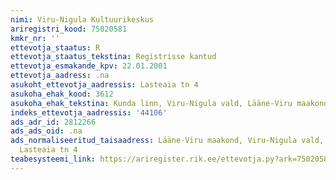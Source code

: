 ```yaml
---
nimi: Viru-Nigula Kultuurikeskus
ariregistri_kood: 75020581
kmkr_nr: ''
ettevotja_staatus: R
ettevotja_staatus_tekstina: Registrisse kantud
ettevotja_esmakande_kpv: 22.01.2001
ettevotja_aadress: .na
asukoht_ettevotja_aadressis: Lasteaia tn 4
asukoha_ehak_kood: 3612
asukoha_ehak_tekstina: Kunda linn, Viru-Nigula vald, Lääne-Viru maakond
indeks_ettevotja_aadressis: '44106'
ads_adr_id: 2812266
ads_ads_oid: .na
ads_normaliseeritud_taisaadress: Lääne-Viru maakond, Viru-Nigula vald, Kunda linn,
  Lasteaia tn 4
teabesysteemi_link: https://ariregister.rik.ee/ettevotja.py?ark=75020581&ref=rekvisiidid
---
```

